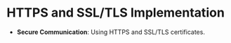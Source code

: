 # HTTPS and SSL/TLS Implementation

- **Secure Communication**: Using HTTPS and SSL/TLS certificates.
